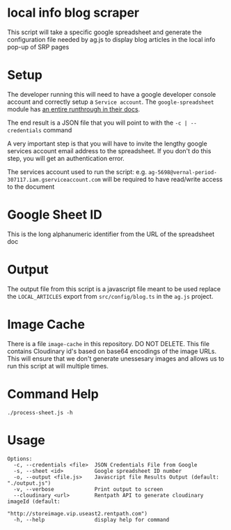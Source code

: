 # local info blog scraper

This script will take a specific google spreadsheet and generate the configuration 
file needed by ag.js to display blog articles in the local info pop-up of SRP pages

# Setup

The developer running this will need to have a google developer console account
and correctly setup a `Service account`. The `google-spreadsheet` module has
[an entire runthrough in their docs](https://theoephraim.github.io/node-google-spreadsheet/#/getting-started/authentication).

The end result is a JSON file that you will point to with the `-c | --credentials` command

A very important step is that you will have to invite the lengthy google services account email address to
the spreadsheet. If you don't do this step, you will get an authentication error.

The services account used to run the script: e.g. `ag-5698@vernal-period-307117.iam.gserviceaccount.com`
will be required to have read/write access to the document

# Google Sheet ID

This is the long alphanumeric identifier from the URL of the spreadsheet doc

# Output

The output file from this script is a javascript file meant to be used replace the 
`LOCAL_ARTICLES` export from `src/config/blog.ts` in the `ag.js` project.

# Image Cache

There is a file `image-cache` in this repository. DO NOT DELETE. This file contains Cloudinary
id's based on base64 encodings of the image URLs. This will ensure that we don't generate unessesary images
and allows us to run this script at will multiple times.

# Command Help

```
./process-sheet.js -h
```

# Usage

```
Options:
  -c, --credentials <file>  JSON Credentials File from Google
  -s, --sheet <id>          Google spreadsheet ID number
  -o, --output <file.js>    Javascript file Results Output (default: "./output.js")
  -v, --verbose             Print output to screen
  --cloudinary <url>        Rentpath API to generate cloudinary imageId (default:
                            "http://storeimage.vip.useast2.rentpath.com")
  -h, --help                display help for command

```
